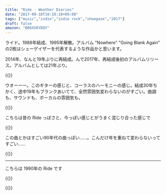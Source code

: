 ```yaml
---
title: "Ride - Weather Diaries"
date: "2017-09-18T10:10:10+09:00"
tags: ["music","indie","indie rock","shoegaze","2017"]
draft: false
amazon: "B06XSRYDQY"
---
```


ライド。1988年結成、1995年解散。アルバム "Nowhere" "Going Blank Again" の2枚はシューゲイザーを代表するような作品かと思います。

2014年、なんと19年ぶりに再結成。んで2017年、再結成後初のアルバムリリース。アルバムとしては21年ぶり。

{{<youtube src="nW_lRP2RqX8" title="Ride - Charm Assault">}}

ウオーーー。このギターの感じと、コーラスのハーモニーの感じ。結成30年ちかく、途中19年もブランクあいてて、全然雰囲気変わらないのがすごい。曲調も、サウンドも、ボーカルの雰囲気も。

{{<youtube src="zzSDDrtYpGY" title="Ride - All I Want">}}

こちらは昔の Ride っぽさと、今っぽい感じとがうまく混じり合った感じで

{{<youtube src="X2Oi5OX4ql8" title="Ride - Cali">}}

この曲とかはすごい90年代の曲っぽい……。こんだけ年を重ねて変わらないってすごい……

{{<amazon asin="B06XSRYDQY" title="Ride - Weather Diaries (2017)">}}

---

こちらは 1990年の Ride です

{{<youtube src="pVhNi5cU8mo" title="Ride - Vapour Trail">}}

{{<amazon asin="B000002LNM" title="Ride - Nowhere (1990)">}}

